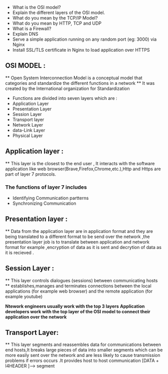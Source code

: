 * What is the OSI model? 
* Explain the different layers of the OSI model. 
* What do you mean by the TCP/IP Model? 
* What do you mean by HTTP, TCP and UDP 
* What is a Firewall? 
* Explain DNS 
* Serve a simple application running on any random port (eg: 3000) via Nginx 
* Install SSL/TLS certificate in Nginx to load application over HTTPS 

## OSI MODEL :
** Open System Interconnection Model is a conceptual model that categories and standardize the different functions in a network 
** It was created by the International organization for Standardization 
* Functions are divided into seven layers which are :
* Application Layer
* Presentation Layer
* Session Layer
* Transport layer
* Network Layer
* data-Link Layer
* Physical Layer 


## Application layer :
** This layer is the closest to the end user , It interacts with the software application like web browser(Brave,Firefox,Chrome,etc.),Http and Https are part of layer 7 protocols.
### The functions of layer 7 includes
* Identifying Communication partterns 
* Synchronizing Communication

## Presentation layer :
** Data from the application layer are in application format and they are being translated to a different format to be send over the network ,the presentation layer job is to translate between application and network format for example ,encryption of data as it is sent and decrytion of data as it is recieved . 

## Session Layer :
** This layer controls dialogues (sessions) between communicating hosts
** establishes,manages and terminates connections between the local applications (for example web browser) and the remote application (for example youtube)

**Ntework engineers usually work with the top 3 layers**
**Application developers work with the top layer of the OSI model to connect their application over the network**

## Transport Layer:
** This layer segments and reassembles data for communications between end hosts,It breaks large pieces of data into smaller segments which can be more easily sent over the network and are less likely to cause transmission problems if errors occurs .It provides host to host communication 
[DATA + l4HEADER ]--> segment






